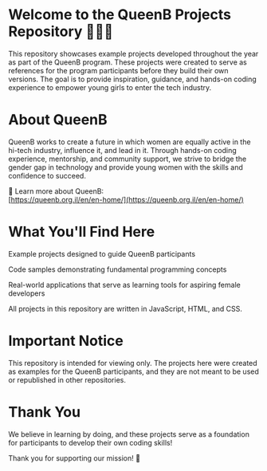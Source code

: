 # Welcome to the QueenB Projects Repository 👩‍💻✨

This repository showcases example projects developed throughout the year as part of the QueenB program. These projects were created to serve as references for the program participants before they build their own versions. The goal is to provide inspiration, guidance, and hands-on coding experience to empower young girls to enter the tech industry.

# About QueenB

QueenB works to create a future in which women are equally active in the hi-tech industry, influence it, and lead in it. Through hands-on coding experience, mentorship, and community support, we strive to bridge the gender gap in technology and provide young women with the skills and confidence to succeed.

🔗 Learn more about QueenB:  
[https://queenb.org.il/en/en-home/](https://queenb.org.il/en/en-home/)


# What You'll Find Here

Example projects designed to guide QueenB participants

Code samples demonstrating fundamental programming concepts

Real-world applications that serve as learning tools for aspiring female developers

All projects in this repository are written in JavaScript, HTML, and CSS.

# Important Notice

This repository is intended for viewing only. The projects here were created as examples for the QueenB participants, and they are not meant to be used or republished in other repositories.

# Thank You

We believe in learning by doing, and these projects serve as a foundation for participants to develop their own coding skills!

Thank you for supporting our mission! 🚀
